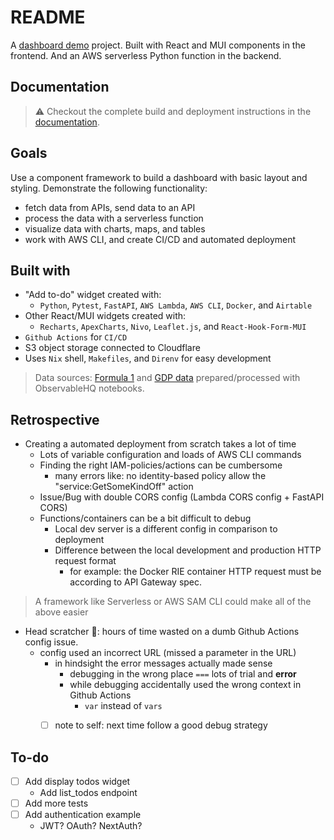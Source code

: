 # README

A [dashboard demo](https://demodash.kbsb.app) project. Built with React and MUI components in the frontend. And an AWS serverless Python function in the backend.



Documentation
-----------------------------------------------

> ⚠️ Checkout the complete build and deployment instructions in the [documentation](/docs/README.md).



Goals
-----------------------------------------------

Use a component framework to build a dashboard with basic layout and styling. Demonstrate the following functionality:
- fetch data from APIs, send data to an API
- process the data with a serverless function
- visualize data with charts, maps, and tables
- work with AWS CLI, and create CI/CD and automated deployment



Built with
-----------------------------------------------

- "Add to-do" widget created with:
    - `Python`, `Pytest`, `FastAPI`, `AWS Lambda`, `AWS CLI`, `Docker`, and `Airtable`
- Other React/MUI widgets created with:
    - `Recharts`, `ApexCharts`, `Nivo`, `Leaflet.js`, and `React-Hook-Form-MUI`
- `Github Actions` for `CI/CD`
- S3 object storage connected to Cloudflare
- Uses `Nix` shell, `Makefiles`, and `Direnv` for easy development

> Data sources: [Formula 1](https://observablehq.com/d/889d93794bcfd6da) and [GDP data](https://observablehq.com/d/41d0060afaf5f92e) prepared/processed with ObservableHQ notebooks.



Retrospective
-----------------------------------------------

- Creating a automated deployment from scratch takes a lot of time
    - Lots of variable configuration and loads of AWS CLI commands
    - Finding the right IAM-policies/actions can be cumbersome
        - many errors like: no identity-based policy allow the "service:GetSomeKindOff" action
    - Issue/Bug with double CORS config (Lambda CORS config + FastAPI CORS)
    - Functions/containers can be a bit difficult to debug
        - Local dev server is a different config in comparison to deployment
        - Difference between the local development and production HTTP request format
            - for example: the Docker RIE container HTTP request must be according to API Gateway spec.

> A framework like Serverless or AWS SAM CLI could make all of the above easier

- Head scratcher 🤯: hours of time wasted on a dumb Github Actions config issue.
    - config used an incorrect URL (missed a parameter in the URL)
        - in hindsight the error messages actually made sense
            - debugging in the wrong place `===` lots of trial and **error**
            - while debugging accidentally used the wrong context in Github Actions
                - `var` instead of `vars`
        - [ ] note to self: next time follow a good debug strategy



To-do
-----------------------------------------------

- [ ] Add display todos widget
    - Add list_todos endpoint
- [ ] Add more tests
- [ ] Add authentication example
    - JWT? OAuth? NextAuth?

